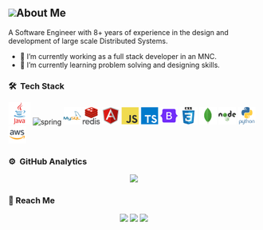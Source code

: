 ## <img width="50px" src="https://raw.githubusercontent.com/ms314006/ms314006/basic/resource/gqsm.png" />About Me

A Software Engineer with 8+ years of experience in the design and development of large scale Distributed Systems. 

- 🔭 I’m currently working as a full stack developer in an MNC.
- 🌱 I’m currently learning problem solving and designing skills.

### 🛠 &nbsp;Tech Stack
  <!--
![Java](https://img.shields.io/badge/-Java-05122A?style=flat&logo=Java&logoColor=FFA518)&nbsp;
![JavaScript](https://img.shields.io/badge/-JavaScript-05122A?style=flat&logo=javascript)&nbsp;
![Node.js](https://img.shields.io/badge/-Node.js-05122A?style=flat&logo=node.js)&nbsp;
![Bootstrap](https://img.shields.io/badge/-Bootstrap-05122A?style=flat&logo=bootstrap&logoColor=563D7C)\
![HTML](https://img.shields.io/badge/-HTML-05122A?style=flat&logo=HTML5)&nbsp;
![CSS](https://img.shields.io/badge/-CSS-05122A?style=flat&logo=CSS3&logoColor=1572B6)&nbsp;
![Git](https://img.shields.io/badge/-Git-05122A?style=flat&logo=git)&nbsp;
![GitHub](https://img.shields.io/badge/-GitHub-05122A?style=flat&logo=github)&nbsp;
![Visual Studio Code](https://img.shields.io/badge/-Visual%20Studio%20Code-05122A?style=flat&logo=visual-studio-code&logoColor=007ACC)&nbsp;
![Eclipse](https://img.shields.io/badge/-Eclipse-05122A?style=flat&logo=eclipse-ide&logoColor=2C2255)
-->

<p align="left">
<img src="https://raw.githubusercontent.com/devicons/devicon/master/icons/java/java-original-wordmark.svg" alt="java" width="45" height="45" />
<img src="https://www.vectorlogo.zone/logos/springio/springio-icon.svg" alt="spring" width="35" height="35" />
<img src="https://raw.githubusercontent.com/devicons/devicon/master/icons/mysql/mysql-original-wordmark.svg" alt="mysql" width="35" height="35" />
<img src="https://raw.githubusercontent.com/devicons/devicon/master/icons/redis/redis-original-wordmark.svg" alt="redis" width="35" height="35" />
<img src="https://raw.githubusercontent.com/devicons/devicon/master/icons/angularjs/angularjs-original.svg" alt="angular-js" width="35" height="35" />
<img src="https://raw.githubusercontent.com/devicons/devicon/master/icons/javascript/javascript-original.svg" alt="javascript" width="35" height="35" />
<img src="https://raw.githubusercontent.com/devicons/devicon/master/icons/typescript/typescript-original.svg" alt="typescript" width="35" height="35" />
<img src="https://raw.githubusercontent.com/devicons/devicon/master/icons/bootstrap/bootstrap-plain.svg" alt="bootstrap" width="35" height="35" />
<img src="https://raw.githubusercontent.com/devicons/devicon/master/icons/css3/css3-original-wordmark.svg" alt="css3" width="35" height="35" />
<img src="https://raw.githubusercontent.com/devicons/devicon/master/icons/mongodb/mongodb-original.svg" alt="mongodb" width="35" height="35" />
<img src="https://raw.githubusercontent.com/devicons/devicon/master/icons/nodejs/nodejs-original-wordmark.svg" alt="nodejs" width="35" height="35" />
<img src="https://raw.githubusercontent.com/devicons/devicon/master/icons/python/python-original-wordmark.svg" alt="python" width="35" height="35" />
<img src="https://raw.githubusercontent.com/github/explore/80688e429a7d4ef2fca1e82350fe8e3517d3494d/topics/aws/aws.png" alt="aws" width="35" height="35" />
</p>

      
### ⚙️ &nbsp;GitHub Analytics
      
<p align="center">
<a href="https://github.com/MadhushreeKumari18">
 
   <img height="180em" src="https://github-readme-stats-eight-theta.vercel.app/api?username=MadhushreeKumari18&show_icons=true&theme=onedark&include_all_commits=true&count_private=true"/>
 

</a>
</p>
      
### 🔗 Reach Me

<p id="socialIcons" align="center">
    <a href="https://linkedin.com/in/madhushree-kumari" alt="LinkedIn">
        <img src="https://img.shields.io/badge/-LinkedIn-blue?style=flat-square&logo=linkedin" /></a>
    <a href="https://hackerrank.com/Madhu04835" alt="HackerRank">
        <img src="https://img.shields.io/badge/-HackerRank-3a424f?style=flat-square&logo=hackerrank" /></a>
    <a href="https://stackoverflow.com/users/3244039/madhu04835" alt="StackOverflow">
        <img src="https://img.shields.io/badge/-StackOverflow-FE7A16?style=flat-square&logo=stack-overflow&logoColor=white" /></a>
</p>


[linkedin]: https://linkedin.com/in/ahsankhan26
[hackerrank]: https://hackerrank.com/ahsankhan26
[stackoverflow]: https://stackoverflow.com/users/13870209/ahsan-khan

 



    

      
      
      
      
<!--
**MadhushreeKumari18/MadhushreeKumari18** is a ✨ _special_ ✨ repository because its `README.md` (this file) appears on your GitHub profile.

Here are some ideas to get you started:

- 🔭 I’m currently working on ...
- 🌱 I’m currently learning ...
- 👯 I’m looking to collaborate on ...
- 🤔 I’m looking for help with ...
- 💬 Ask me about ...
- 📫 How to reach me: ...
- 😄 Pronouns: ...
- ⚡ Fun fact: ...
-->
